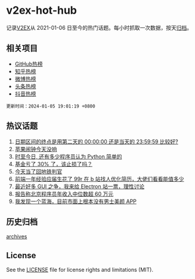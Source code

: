# v2ex-hot-hub

 记录[V2EX](https://www.v2ex.com/)从 2021-01-06 日至今的热门话题。每小时抓取一次数据，按天[归档](archives)。
 
 ## 相关项目

- [GitHub热榜](https://github.com/it985/github-hot-hub)
- [知乎热榜](https://github.com/it985/zhihu-hot-hub)
- [微博热榜](https://github.com/it985/weibo-hot-hub)
- [头条热榜](https://github.com/it985/toutiao-hot-hub)
- [抖音热榜](https://github.com/it985/douyin-hot-hub)


 `更新时间：2024-01-05 19:01:19 +0800`

## 热议话题

1. [日期区间的终点是用第二天的 00:00:00 还是当天的 23:59:59 比较好?](https://www.v2ex.com/t/1006014)
1. [苹果闹钟今天没响](https://www.v2ex.com/t/1006003)
1. [时至今日, 还有多少程序员认为 Python 简单的](https://www.v2ex.com/t/1006067)
1. [基金亏了 30% 了，该止损了吗？](https://www.v2ex.com/t/1006104)
1. [今天当了回地铁判官](https://www.v2ex.com/t/1006029)
1. [前端一年经验应届生花了 99r 在 b 站找人优化简历，大佬们看看能值多少](https://www.v2ex.com/t/1005917)
1. [最近好多 GUI 之争，我来给 Electron 站一票，理性讨论](https://www.v2ex.com/t/1006050)
1. [报告称北京程序员年收入中位数超 60 万元](https://www.v2ex.com/t/1006022)
1. [我发现一个蓝海，目前市面上根本没有男士美颜 APP](https://www.v2ex.com/t/1006039)

## 历史归档

[archives](archives)

## License

See the [LICENSE](LICENSE) file for license rights and limitations (MIT).

